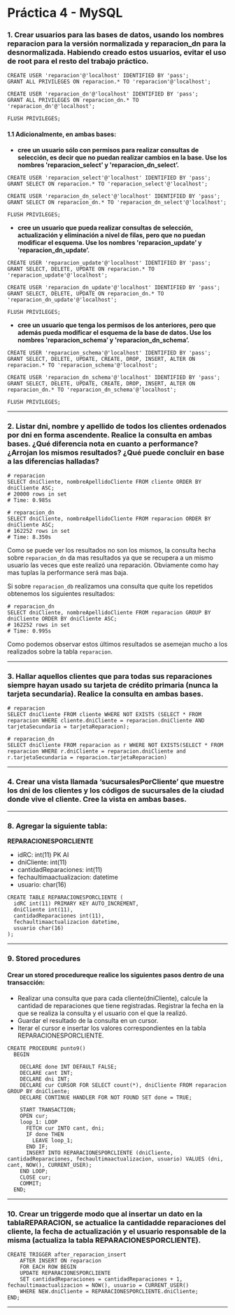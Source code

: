 # Práctica 4 - MySQL

### 1. Crear usuarios para las bases de datos, usando los nombres reparacion para la versión normalizada y reparacion_dn para la desnormalizada. Habiendo creado estos usuarios, evitar el uso de root para el resto del trabajo práctico.

```
CREATE USER 'reparacion'@'localhost' IDENTIFIED BY 'pass';
GRANT ALL PRIVILEGES ON reparacion.* TO 'reparacion'@'localhost';

CREATE USER 'reparacion_dn'@'localhost' IDENTIFIED BY 'pass';
GRANT ALL PRIVILEGES ON reparacion_dn.* TO 'reparacion_dn'@'localhost';

FLUSH PRIVILEGES;
```

#### 1.1 Adicionalmente, en ambas bases:

* **cree un usuario sólo con permisos para realizar consultas de selección, es decir que no puedan realizar cambios en la base. Use los nombres 'reparacion_select’ y 'reparacion_dn_select’.** 

```
CREATE USER 'reparacion_select'@'localhost' IDENTIFIED BY 'pass';
GRANT SELECT ON reparacion.* TO 'reparacion_select'@'localhost';

CREATE USER 'reparacion_dn_select'@'localhost' IDENTIFIED BY 'pass';
GRANT SELECT ON reparacion_dn.* TO 'reparacion_dn_select'@'localhost';

FLUSH PRIVILEGES;
```

* **cree un usuario que pueda realizar consultas de selección, actualización y eliminación a nivel de filas, pero que no puedan modificar el esquema. Use los nombres 'reparacion_update’ y 'reparacion_dn_update’.**

```
CREATE USER 'reparacion_update'@'localhost' IDENTIFIED BY 'pass';
GRANT SELECT, DELETE, UPDATE ON reparacion.* TO 'reparacion_update'@'localhost';

CREATE USER 'reparacion_dn_update'@'localhost' IDENTIFIED BY 'pass';
GRANT SELECT, DELETE, UPDATE ON reparacion_dn.* TO 'reparacion_dn_update'@'localhost';

FLUSH PRIVILEGES;
```

* **cree un usuario que tenga los permisos de los anteriores, pero que además pueda modificar el esquema de la base de datos. Use los nombres 'reparacion_schema’ y 'reparacion_dn_schema’.**

```
CREATE USER 'reparacion_schema'@'localhost' IDENTIFIED BY 'pass';
GRANT SELECT, DELETE, UPDATE, CREATE, DROP, INSERT, ALTER ON reparacion.* TO 'reparacion_schema'@'localhost';

CREATE USER 'reparacion_dn_schema'@'localhost' IDENTIFIED BY 'pass';
GRANT SELECT, DELETE, UPDATE, CREATE, DROP, INSERT, ALTER ON reparacion_dn.* TO 'reparacion_dn_schema'@'localhost';

FLUSH PRIVILEGES;
```

---

### 2. Listar dni, nombre y apellido de todos los clientes ordenados por dni en forma ascendente. Realice la consulta en ambas bases. ¿Qué diferencia nota en cuanto a performance? ¿Arrojan los mismos resultados? ¿Qué puede concluir en base a las diferencias halladas?

```
# reparacion
SELECT dniCliente, nombreApellidoCliente FROM cliente ORDER BY dniCliente ASC;
# 20000 rows in set
# Time: 0.985s

# reparacion_dn
SELECT dniCliente, nombreApellidoCliente FROM reparacion ORDER BY dniCliente ASC;
# 162252 rows in set
# Time: 8.350s
```

Como se puede ver los resultados no son los mismos, la consulta hecha sobre `reparacion_dn` da mas resultados ya que se recupera a un mismo usuario las veces que este realizó una reparación. Obviamente como hay mas tuplas la performance será mas baja.

Si sobre `reparacion_db` realizamos una consulta que quite los repetidos obtenemos los siguientes resultados:

```
# reparacion_dn
SELECT dniCliente, nombreApellidoCliente FROM reparacion GROUP BY dniCliente ORDER BY dniCliente ASC;
# 162252 rows in set
# Time: 0.995s
```

Como podemos observar estos últimos resultados se asemejan mucho a los realizados sobre la tabla `reparacion`.

---

### 3. Hallar aquellos clientes que para todas sus reparaciones siempre hayan usado su tarjeta de crédito primaria (nunca la tarjeta secundaria). Realice la consulta en ambas bases.

```
# reparacion
SELECT dniCliente FROM cliente WHERE NOT EXISTS (SELECT * FROM reparacion WHERE cliente.dniCliente = reparacion.dniCliente AND tarjetaSecundaria = tarjetaReparacion);

# reparacion_dn
SELECT dniCliente FROM reparacion as r WHERE NOT EXISTS(SELECT * FROM reparacion WHERE r.dniCliente = reparacion.dniCliente and r.tarjetaSecundaria = reparacion.tarjetaReparacion)
```

---

### 4. Crear una vista llamada ‘sucursalesPorCliente’ que muestre los dni de los clientes y los códigos de sucursales de la ciudad donde vive el cliente. Cree la vista en ambas bases.

---

### 8. Agregar la siguiente tabla:

**REPARACIONESPORCLIENTE**

* idRC: int(11) PK AI
* dniCliente: int(11)
* cantidadReparaciones: int(11)
* fechaultimaactualizacion: datetime
* usuario: char(16)

```
CREATE TABLE REPARACIONESPORCLIENTE (
  idRC int(11) PRIMARY KEY AUTO_INCREMENT,
  dniCliente int(11),
  cantidadReparaciones int(11),
  fechaultimaactualizacion datetime,
  usuario char(16)
);
```

---

### 9. Stored procedures

#### Crear un stored procedureque realice los siguientes pasos dentro de una transacción: 

* Realizar una consulta que para cada cliente(dniCliente), calcule la cantidad de reparaciones que tiene registradas. Registrar la fecha en la que se realiza la consulta y el usuario con el que la realizó.
* Guardar el resultado de la consulta en un cursor.
* Iterar el cursor e insertar los valores correspondientes en la tabla REPARACIONESPORCLIENTE.

```
CREATE PROCEDURE punto9()
  BEGIN

    DECLARE done INT DEFAULT FALSE;
    DECLARE cant INT;
    DECLARE dni INT;
    DECLARE cur CURSOR FOR SELECT count(*), dniCliente FROM reparacion GROUP BY dniCliente;
    DECLARE CONTINUE HANDLER FOR NOT FOUND SET done = TRUE;

    START TRANSACTION;
    OPEN cur;
    loop_1: LOOP
      FETCH cur INTO cant, dni;
      IF done THEN
        LEAVE loop_1;
      END IF;
      INSERT INTO REPARACIONESPORCLIENTE (dniCliente, cantidadReparaciones, fechaultimaactualizacion, usuario) VALUES (dni, cant, NOW(), CURRENT_USER);
    END LOOP;
    CLOSE cur;
    COMMIT;
  END;
```

---

### 10. Crear un triggerde modo que al insertar un dato en la tablaREPARACION, se actualice la cantidadde reparaciones del cliente, la fecha de actualización y el usuario responsable de la misma (actualiza la tabla REPARACIONESPORCLIENTE).

```
CREATE TRIGGER after_reparacion_insert
    AFTER INSERT ON reparacion
    FOR EACH ROW BEGIN
    UPDATE REPARACIONESPORCLIENTE
    SET cantidadReparaciones = cantidadReparaciones + 1, fechaultimaactualizacion = NOW(), usuario = CURRENT_USER()
    WHERE NEW.dniCliente = REPARACIONESPORCLIENTE.dniCliente;
END;
```

---


